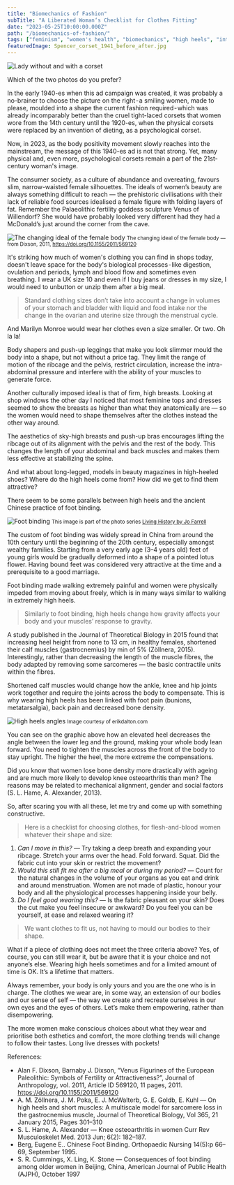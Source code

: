 ```yaml
---
title: "Biomechanics of Fashion"
subTitle: "A Liberated Woman‘s Checklist for Clothes Fitting"
date: "2023-05-25T10:00:00.000Z"
path: "/biomechanics-of-fashion/"
tags: ["feminism", "women's health", "biomechanics", "high heels", "intra-abdominal pressure"]
featuredImage: Spencer_corset_1941_before_after.jpg
---
```


![Lady without and with a corset](Spencer_corset_1941_before_after.jpg)

Which of the two photos do you prefer? 

In the early 1940-es when this ad campaign was created, it was probably a no-brainer to choose the picture on the right - a smiling women, made to please, moulded into a shape the current fashion required - which was already incomparably better than the cruel tight-laced corsets that women wore from the 14th century until the 1920-es, when the physical corsets were replaced by an invention of dieting, as a psychological corset. 

Now, in 2023, as the body positivity movement slowly reaches into the mainstream, the message of this 1940-es ad is not that strong. Yet, many physical and, even more, psychological corsets remain a part of the 21st-century woman's image.

The consumer society, as a culture of abundance and overeating, favours slim, narrow-waisted female silhouettes. The ideals of women’s beauty are always something difficult to reach — the prehistoric civilisations with their lack of reliable food sources idealised a female figure with folding layers of fat. Remember the Palaeolithic fertility goddess sculpture Venus of Willendorf? She would have probably looked very different had they had a McDonald’s just around the corner from the cave.

![The changing ideal of the female body](venus.webp)
<small>The changing ideal of the female body — from Dixson, 2011, https://doi.org/10.1155/2011/569120</small>

It's striking how much of women's clothing you can find in shops today, doesn't leave space for the body's biological processes - like digestion, ovulation and periods, lymph and blood flow and sometimes even breathing. I wear a UK size 10 and even if I buy jeans or dresses in my size, I would need to unbutton or unzip them after a big meal.

> Standard clothing sizes don’t take into account a change in volumes of your stomach and bladder with liquid and food intake nor the change in the ovarian and uterine size through the menstrual cycle.

And Marilyn Monroe would wear her clothes even a size smaller. Or two. Oh la la!

Body shapers and push-up leggings that make you look slimmer mould the body into a shape, but not without a price tag. They limit the range of motion of the ribcage and the pelvis, restrict circulation, increase the intra-abdominal pressure and interfere with the ability of your muscles to generate force.

Another culturally imposed ideal is that of firm, high breasts. Looking at shop windows the other day I noticed that most feminine tops and dresses seemed to show the breasts as higher than what they anatomically are — so the women would need to shape themselves after the clothes instead the other way around.

The aesthetics of sky-high breasts and push-up bras encourages lifting the ribcage out of its alignment with the pelvis and the rest of the body. This changes the length of your abdominal and back muscles and makes them less effective at stabilizing the spine.

And what about long-legged, models in beauty magazines in high-heeled shoes? Where do the high heels come from? How did we get to find them attractive?

There seem to be some parallels between high heels and the ancient Chinese practice of foot binding.

![Foot binding](foot_binding.webp)
<small>This image is part of the photo series [Living History by Jo Farrell](http://www.livinghistory.photography/images.html)</small>

The custom of foot binding was widely spread in China from around the 10th century until the beginning of the 20th century, especially amongst wealthy families. Starting from a very early age (3–4 years old) feet of young girls would be gradually deformed into a shape of a pointed lotus flower. Having bound feet was considered very attractive at the time and a prerequisite to a good marriage.

Foot binding made walking extremely painful and women were physically impeded from moving about freely, which is in many ways similar to walking in extremely high heels.

> Similarly to foot binding, high heels change how gravity affects your body and your muscles’ response to gravity.

A study published in the Journal of Theoretical Biology in 2015 found that increasing heel height from none to 13 cm, in healthy females, shortened their calf muscles (gastrocnemius) by min of 5% (Zöllnera, 2015). Interestingly, rather than decreasing the length of the muscle fibres, the body adapted by removing some sarcomeres — the basic contractile units within the fibres.

Shortened calf muscles would change how the ankle, knee and hip joints work together and require the joints across the body to compensate. This is why wearing high heels has been linked with foot pain (bunions, metatarsalgia), back pain and decreased bone density.

![High heels angles](heels.webp)
<small>Image courtesy of erikdalton.com</small>

You can see on the graphic above how an elevated heel decreases the angle between the lower leg and the ground, making your whole body lean forward. You need to tighten the muscles across the front of the body to stay upright. The higher the heel, the more extreme the compensations.

Did you know that women lose bone density more drastically with ageing and are much more likely to develop knee osteoarthritis than men? The reasons may be related to mechanical alignment, gender and social factors (S. L. Hame, A. Alexander, 2013).

So, after scaring you with all these, let me try and come up with something constructive.

> Here is a checklist for choosing clothes, for flesh-and-blood women whatever their shape and size:

1. *Can I move in this?* — Try taking a deep breath and expanding your ribcage. Stretch your arms over the head. Fold forward. Squat. Did the fabric cut into your skin or restrict the movement?
2. *Would this still fit me after a big meal or during my period?* — Count for the natural changes in the volume of your organs as you eat and drink and around menstruation. Women are not made of plastic, honour your body and all the physiological processes happening inside your belly.
3. *Do I feel good wearing this?* — Is the fabric pleasant on your skin? Does the cut make you feel insecure or awkward? Do you feel you can be yourself, at ease and relaxed wearing it?

> We want clothes to fit us, not having to mould our bodies to their shape.

What if a piece of clothing does not meet the three criteria above? Yes, of course, you can still wear it, but be aware that it is your choice and not anyone’s else. Wearing high heels sometimes and for a limited amount of time is OK. It’s a lifetime that matters.

Always remember, your body is only yours and you are the one who is in charge. The clothes we wear are, in some way, an extension of our bodies and our sense of self — the way we create and recreate ourselves in our own eyes and the eyes of others. Let’s make them empowering, rather than disempowering.

The more women make conscious choices about what they wear and prioritise both esthetics and comfort, the more clothing trends will change to follow their tastes. Long live dresses with pockets!

References:

- Alan F. Dixson, Barnaby J. Dixson, “Venus Figurines of the European Paleolithic: Symbols of Fertility or Attractiveness?”, Journal of Anthropology, vol. 2011, Article ID 569120, 11 pages, 2011. https://doi.org/10.1155/2011/569120
- A. M. Zöllnera, J. M. Poka, E. J. McWalterb, G. E. Goldb, E. Kuhl — On high heels and short muscles: A multiscale model for sarcomere loss in the gastrocnemius muscle, Journal of Theoretical Biology, Vol 365, 21 January 2015, Pages 301–310
- S. L. Hame, A. Alexander — Knee osteoarthritis in women Curr Rev Musculoskelet Med. 2013 Jun; 6(2): 182–187.
- Berg, Eugene E.. Chinese Foot Binding. Orthopaedic Nursing 14(5):p 66–69, September 1995.
- S. R. Cummings, X. Ling, K. Stone — Consequences of foot binding among older women in Beijing, China, American Journal of Public Health (AJPH), October 1997
